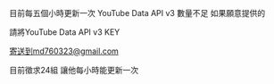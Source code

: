 目前每五個小時更新一次 YouTube Data API v3 數量不足 如果願意提供的 

請將YouTube Data API v3 KEY

寄送到md760323@gmail.com

目前徵求24組 讓他每小時能更新一次
